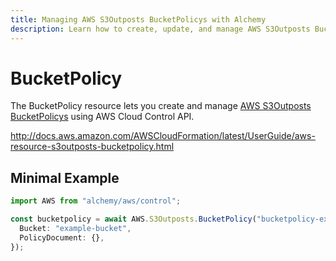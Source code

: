 ```yaml
---
title: Managing AWS S3Outposts BucketPolicys with Alchemy
description: Learn how to create, update, and manage AWS S3Outposts BucketPolicys using Alchemy Cloud Control.
---
```


# BucketPolicy

The BucketPolicy resource lets you create and manage [AWS S3Outposts BucketPolicys](https://docs.aws.amazon.com/s3outposts/latest/userguide/) using AWS Cloud Control API.

http://docs.aws.amazon.com/AWSCloudFormation/latest/UserGuide/aws-resource-s3outposts-bucketpolicy.html

## Minimal Example

```ts
import AWS from "alchemy/aws/control";

const bucketpolicy = await AWS.S3Outposts.BucketPolicy("bucketpolicy-example", {
  Bucket: "example-bucket",
  PolicyDocument: {},
});
```

